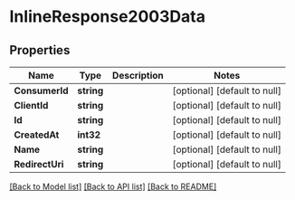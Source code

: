 # InlineResponse2003Data

## Properties
Name | Type | Description | Notes
------------ | ------------- | ------------- | -------------
**ConsumerId** | **string** |  | [optional] [default to null]
**ClientId** | **string** |  | [optional] [default to null]
**Id** | **string** |  | [optional] [default to null]
**CreatedAt** | **int32** |  | [optional] [default to null]
**Name** | **string** |  | [optional] [default to null]
**RedirectUri** | **string** |  | [optional] [default to null]

[[Back to Model list]](../README.md#documentation-for-models) [[Back to API list]](../README.md#documentation-for-api-endpoints) [[Back to README]](../README.md)


